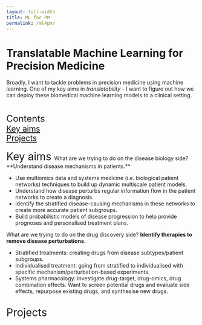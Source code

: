 ```yaml
---
layout: full-width
title: ML for PM
permalink: /ml4pm/
---
```



  <h1 class="content-listing-header sans">Translatable Machine Learning for Precision Medicine</h1>

  Broadly, I want to tackle problems in precision medicine using machine learning. One of my key aims in *translatability* - I want to figure out how we can deploy these biomedical machine learning models to a clinical setting.

  <div style="font-size:1.5em; margin-bottom:0.5cm">
  <br />
  <font size="5"> Contents </font> <br>
  <a href="#aims">Key aims</a><br>
  <a href="#proj">Projects</a><br>
  </div>

  <font style="font-size:2em">
  <a name="aims"></a>Key aims </font>
  What are we trying to do on the disease biology side? **Understand disease mechanisms in patients.**
  
  * Use multiomics data and systems medicine (i.e. biological patient networks) techniques to build up dynamic multiscale patient models.
  * Understand how disease perturbs regular information flow in the patient networks to create a diagnosis.
  * Identify the stratified disease-causing mechanisms in these networks to create more accurate patient subgroups.
  * Build probabilistic models of disease progression to help provide prognoses and personalised treatment plans.
  

  What are we trying to do on the drug discovery side? **Identify therapies to remove disease perturbations.**

  * Stratified treatments: creating drugs from disease subtypes/patient subgroups.
  * Individualised treatment: going from stratified to individualised with specific mechanism/perturbation-based experiments.
  * Systems pharmacology: investigate drug-target, drug-omics, drug combination effects. Want to screen potential drugs and evaluate side effects, repurpose existing drugs, and synthesise new drugs.
  
  <br />
   
  <font style="font-size:2em">
  <a name="proj"></a>Projects </font>

  <!--hi -->


